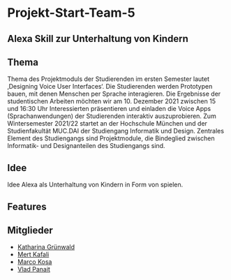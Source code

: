 # Projekt-Start-Team-5

## Alexa Skill zur Unterhaltung von Kindern

## Thema 

Thema des Projektmoduls der Studierenden im ersten Semester lautet ‚Designing Voice User Interfaces‘. Die Studierenden werden Prototypen bauen, mit denen Menschen per Sprache interagieren. Die Ergebnisse der studentischen Arbeiten möchten wir am 10. Dezember 2021 zwischen 15 und 16:30 Uhr Interessierten präsentieren und einladen die Voice Apps (Sprachanwendungen) der Studierenden interaktiv auszuprobieren.
Zum Wintersemester 2021/22 startet an der Hochschule München und der Studienfakultät MUC.DAI der Studiengang Informatik und Design. Zentrales Element des Studiengangs sind Projektmodule, die Bindeglied zwischen Informatik- und Designanteilen des Studiengangs sind.

## Idee

Idee Alexa als Unterhaltung von Kindern in Form von spielen.

## Features

## Mitglieder

- [Katharina Grünwald](https://github.com/kgruenwa)
- [Mert Kafali](https://github.com/mrtkfl)
- [Marco Kosa](https://github.com/Gipliz)
- [Vlad Panait](https://github.com/VladP27)
